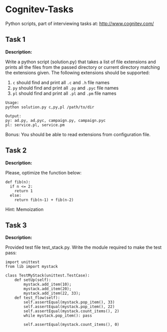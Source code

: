 # Cognitev-Tasks
Python scripts, part of interviewing tasks at: http://www.cognitev.com/

## Task 1
**Description:**

Write a python script (solution.py) that takes a list of file extensions and prints all the files from the
passed directory or current directory matching the extensions given.
The following extensions should be supported:
1. `c` should find and print all `.c` and `.h` file names
2. `py` should find and print all `.py` and `.pyc` file names
3. `pl` should find and print all `.pl` and `.pm` file names

```
Usage:
python solution.py c,py,pl /path/to/dir
```
```
Output:
py: ad.py, ad.pyc, campaign.py, campaign.pyc
pl: service.pl, service.pm
```
Bonus: You should be able to read extensions from configuration file.



## Task 2
**Description:**

Please, optimize the function below:
```
def fib(n):
  if n <= 2:
    return 1
  else:
    return fib(n-1) + fib(n-2)
```
Hint: Memoization

## Task 3
**Description:**

Provided test file test_stack.py. Write the module required to make the test pass:

```
import unittest
from lib import mystack

class TestMyStack(unittest.TestCase):
	def setUp(self):
		mystack.add_item(10);
 		mystack.add_item(20);
 		mystack.add_item(22, 33);
 	def test_flow(self):
 		self.assertEqual(mystack.pop_item(), 33)
 		self.assertEqual(mystack.pop_item(), 22)
 		self.assertEqual(mystack.count_items(), 2)
 		while mystack.pop_item(): pass
		
 		self.assertEqual(mystack.count_items(), 0)
```
